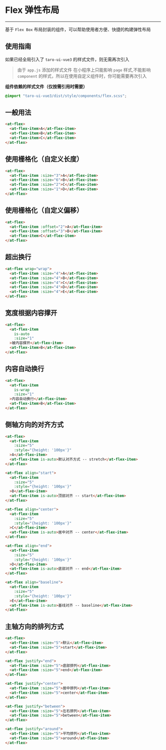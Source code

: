 # Flex 弹性布局

---

基于 `Flex Box` 布局封装的组件，可以帮助使用者方便、快捷的构建弹性布局

## 使用指南

如果已经全局引入了 `taro-ui-vue3` 的样式文件，则无需再次引入

> 由于 `app.js` 添加的样式文件 在小程序上只能影响 `page` 样式,不能影响 `component` 的样式，所以在使用自定义组件时，你可能需要再次引入

**组件依赖的样式文件（仅按需引用时需要）**

```scss
@import "taro-ui-vue3/dist/style/components/flex.scss";
```

## 一般用法


```html
<at-flex>
  <at-flex-item>A</at-flex-item>
  <at-flex-item>B</at-flex-item>
  <at-flex-item>C</at-flex-item>
</at-flex>
```


## 使用栅格化（自定义长度）


```html
<at-flex>
  <at-flex-item :size="3">A</at-flex-item>
  <at-flex-item :size="6">B</at-flex-item>
  <at-flex-item :size="2">C</at-flex-item>
  <at-flex-item :size="1">D</at-flex-item>
</at-flex>
```


## 使用栅格化（自定义偏移）


```html
<at-flex>
  <at-flex-item :offset="2">A</at-flex-item>
  <at-flex-item :offset="3">B</at-flex-item>
  <at-flex-item>C</at-flex-item>
</at-flex>
```


## 超出换行


```html
<at-flex wrap="wrap">
  <at-flex-item :size="4">A</at-flex-item>
  <at-flex-item :size="4">B</at-flex-item>
  <at-flex-item :size="4">C</at-flex-item>
  <at-flex-item :size="4">D</at-flex-item>
  <at-flex-item :size="4">E</at-flex-item>
</at-flex>
```


## 宽度根据内容撑开


```html
<at-flex>
  <at-flex-item
    is-auto
    :size="1"
  >被内容撑开</at-flex-item>
  <at-flex-item>B</at-flex-item>
</at-flex>
```


## 内容自动换行


```html
<at-flex>
  <at-flex-item
    is-wrap
    :size="1"
  >内容自动换行</at-flex-item>
  <at-flex-item>B</at-flex-item>
</at-flex>
```


## 侧轴方向的对齐方式


```html
<at-flex>
  <at-flex-item
    :size="5"
    :style="{height: '100px'}"
  >A</at-flex-item>
  <at-flex-item is-auto>默认对齐方式 -- stretch</at-flex-item>
</at-flex>

<at-flex align="start">
  <at-flex-item
    :size="5"
    :style="{height: '100px'}"
  >B</at-flex-item>
  <at-flex-item is-auto>顶部对齐 -- start</at-flex-item>
</at-flex>

<at-flex align="center">
  <at-flex-item
    :size="5"
    :style="{height: '100px'}"
  >C</at-flex-item>
  <at-flex-item is-auto>居中对齐 -- center</at-flex-item>
</at-flex>

<at-flex align="end">
  <at-flex-item
    :size="5"
    :style="{height: '100px'}"
  >D</at-flex-item>
  <at-flex-item is-auto>底部对齐 -- end</at-flex-item>
</at-flex>

<at-flex align="baseline">
  <at-flex-item
    :size="5"
    :style="{height: '100px'}"
  >E</at-flex-item>
  <at-flex-item is-auto>基线对齐 -- baseline</at-flex-item>
</at-flex>
```


## 主轴方向的排列方式


```html
<at-flex>
  <at-flex-item :size="5">默认</at-flex-item>
  <at-flex-item :size="5">start</at-flex-item>
</at-flex>

<at-flex justify="end">
  <at-flex-item :size="5">底部排列</at-flex-item>
  <at-flex-item :size="5">end</at-flex-item>
</at-flex>

<at-flex justify="center">
  <at-flex-item :size="5">居中排列</at-flex-item>
  <at-flex-item :size="5">center</at-flex-item>
</at-flex>

<at-flex justify="between">
  <at-flex-item :size="5">左右排列</at-flex-item>
  <at-flex-item :size="5">between</at-flex-item>
</at-flex>

<at-flex justify="around">
  <at-flex-item :size="5">平均排列</at-flex-item>
  <at-flex-item :size="5">around</at-flex-item>
</at-flex>
```
